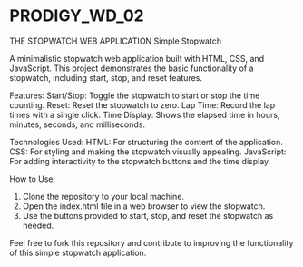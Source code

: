 # PRODIGY_WD_02
THE STOPWATCH WEB APPLICATION
Simple Stopwatch

A minimalistic stopwatch web application built with HTML, CSS, and JavaScript. This project demonstrates the basic functionality of a stopwatch, including start, stop, and reset features.

Features:
Start/Stop: Toggle the stopwatch to start or stop the time counting.
Reset: Reset the stopwatch to zero.
Lap Time: Record the lap times with a single click.
Time Display: Shows the elapsed time in hours, minutes, seconds, and milliseconds.

 Technologies Used:
 HTML: For structuring the content of the application.
 CSS: For styling and making the stopwatch visually appealing.
 JavaScript: For adding interactivity to the stopwatch buttons and the time display.

 How to Use:
 1. Clone the repository to your local machine.
2. Open the index.html file in a web browser to view the stopwatch.
3. Use the buttons provided to start, stop, and reset the stopwatch as needed.

Feel free to fork this repository and contribute to improving the functionality of this simple stopwatch application.
